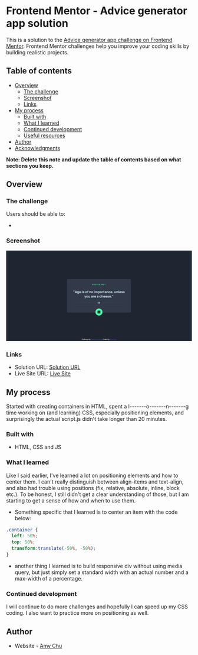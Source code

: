 # Frontend Mentor - Advice generator app solution

This is a solution to the [Advice generator app challenge on Frontend Mentor](https://www.frontendmentor.io/challenges/advice-generator-app-QdUG-13db). Frontend Mentor challenges help you improve your coding skills by building realistic projects.

## Table of contents

- [Overview](#overview)
  - [The challenge](#the-challenge)
  - [Screenshot](#screenshot)
  - [Links](#links)
- [My process](#my-process)
  - [Built with](#built-with)
  - [What I learned](#what-i-learned)
  - [Continued development](#continued-development)
  - [Useful resources](#useful-resources)
- [Author](#author)
- [Acknowledgments](#acknowledgments)

**Note: Delete this note and update the table of contents based on what sections you keep.**

## Overview

### The challenge

Users should be able to:

- 

### Screenshot

![My Final Project](./screenshot.jpg)

### Links

- Solution URL: [Solution URL](https://github.com/MightyKale/Advice-generator-app)
- Live Site URL: [Live Site](https://mightykale.github.io/Advice-generator-app/)

## My process
Started with creating containers in HTML, spent a l-------o-------n-------g time working on (and learning) CSS, especially positioning elements, and surprisingly the actual script.js didn't take longer than 20 minutes.  

### Built with

- HTML, CSS and JS

### What I learned
Like I said earlier, I've learned a lot on positioning elements and how to center them. I can't really distinguish between align-items and text-align, and also had trouble using positions (fix, relative, absolute, inline, block etc.). To be honest, I still didn't get a clear understanding of those, but I am starting to get a sense of how and when to use them. 

- Something specific that I learned is to center an item with the code below:
```css
.container {
  left: 50%;
  top: 50%;
  transform:translate(-50%, -50%);
}
```
- another thing I learned is to build responsive div without using media query, but just simply set a standard width with an actual number and a max-width of a percentage.


### Continued development

I will continue to do more challenges and hopefully I can speed up my CSS coding. 
I also want to practice more on positioning as well. 

## Author

- Website - [Amy Chu](www.linkedin.com/in/amy-chu-xiaoxiao)

